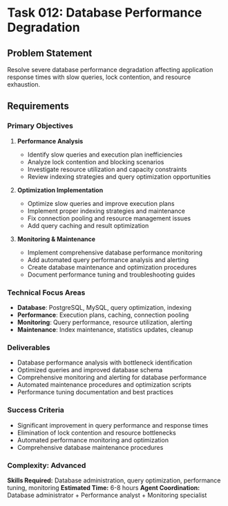 # Task 012: Database Performance Degradation

## Problem Statement
Resolve severe database performance degradation affecting application response times with slow queries, lock contention, and resource exhaustion.

## Requirements

### Primary Objectives
1. **Performance Analysis**
   - Identify slow queries and execution plan inefficiencies
   - Analyze lock contention and blocking scenarios
   - Investigate resource utilization and capacity constraints
   - Review indexing strategies and query optimization opportunities

2. **Optimization Implementation**
   - Optimize slow queries and improve execution plans
   - Implement proper indexing strategies and maintenance
   - Fix connection pooling and resource management issues
   - Add query caching and result optimization

3. **Monitoring & Maintenance**
   - Implement comprehensive database performance monitoring
   - Add automated query performance analysis and alerting
   - Create database maintenance and optimization procedures
   - Document performance tuning and troubleshooting guides

### Technical Focus Areas
- **Database**: PostgreSQL, MySQL, query optimization, indexing
- **Performance**: Execution plans, caching, connection pooling
- **Monitoring**: Query performance, resource utilization, alerting
- **Maintenance**: Index maintenance, statistics updates, cleanup

### Deliverables
- Database performance analysis with bottleneck identification
- Optimized queries and improved database schema
- Comprehensive monitoring and alerting for database performance
- Automated maintenance procedures and optimization scripts
- Performance tuning documentation and best practices

### Success Criteria
- Significant improvement in query performance and response times
- Elimination of lock contention and resource bottlenecks
- Automated performance monitoring and optimization
- Comprehensive database maintenance procedures

### Complexity: Advanced
**Skills Required:** Database administration, query optimization, performance tuning, monitoring
**Estimated Time:** 6-8 hours
**Agent Coordination:** Database administrator + Performance analyst + Monitoring specialist
